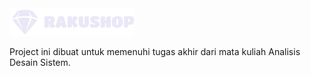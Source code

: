 <img src="assets/images/logo.png" width="200">

Project ini dibuat untuk memenuhi tugas akhir dari mata kuliah Analisis Desain Sistem.